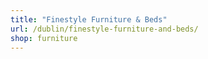 ```yaml
---
title: "Finestyle Furniture & Beds"
url: /dublin/finestyle-furniture-and-beds/
shop: furniture
---
```

